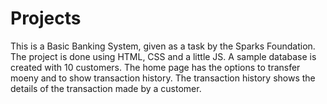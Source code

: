 # Projects
This is a Basic Banking System, given as a task by the Sparks Foundation.
The project is done using HTML, CSS and a little JS.
A sample database is created with 10 customers.
The home page has the options to transfer moeny and to show transaction history.
The transaction history shows the details of the transaction made by a customer.
